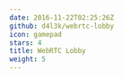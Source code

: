 ```yaml
---
date: 2016-11-22T02:25:26Z
github: d4l3k/webrtc-lobby
icon: gamepad
stars: 4
title: WebRTC Lobby
weight: 5
---
```

